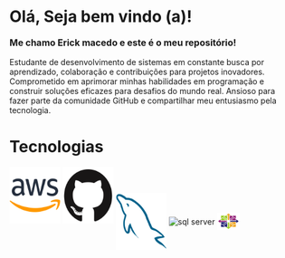 

<h1>Olá, Seja bem vindo (a)!</h1>

<p style="font-size: 16px;"><strong>Me chamo Erick macedo e este é o meu repositório!</strong></p>
<p>Estudante de desenvolvimento de sistemas em constante busca por aprendizado, colaboração e contribuições para projetos inovadores. Comprometido em aprimorar minhas habilidades em programação e construir soluções eficazes para desafios do mundo real. Ansioso para fazer parte da comunidade GitHub e compartilhar meu entusiasmo pela tecnologia.</p>


<h1>Tecnologias</h1>
<div>
    <img  height="100" width="90" src="https://raw.githubusercontent.com/devicons/devicon/55609aa5bd817ff167afce0d965585c92040787a/icons/amazonwebservices/amazonwebservices-original-wordmark.svg" alt="aws">
    <img  height="100" width="90" src="https://raw.githubusercontent.com/devicons/devicon/55609aa5bd817ff167afce0d965585c92040787a/icons/github/github-original.svg" alt="github">
    <img title="MySQL" align="center" alt="mysql" height="100" width="90" src="https://raw.githubusercontent.com/devicons/devicon/master/icons/mysql/mysql-original.svg">
  <img title="SQL Server" align="center" alt="sql server" height="100" width="90" src="https://raw.githubusercontent.com/devicons/devicon/master/icons/microsoftsqlserver/microsoftsqlserver-plain.svg
</div>

<div>
<h1>Sistemas Operacionais</h1>
<img title="Windows" align="center" alt="windows" height="30" width="40" src="https://raw.githubusercontent.com/devicons/devicon/master/icons/windows8/windows8-original.svg">
<img title="CentOS" align="center" alt="centos" height="30" width="40" src="https://raw.githubusercontent.com/devicons/devicon/master/icons/centos/centos-original.svg">
</div>

<!--
**erickmacedo/erickmacedo** is a ✨ _special_ ✨ repository because its `README.md` (this file) appears on your GitHub profile.

Here are some ideas to get you started:

- 🔭 I’m currently working on ...
- 🌱 I’m currently learning ...
- 👯 I’m looking to collaborate on ...
- 🤔 I’m looking for help with ...
- 💬 Ask me about ...
- 📫 How to reach me: ...
- 😄 Pronouns: ...
- ⚡ Fun fact: ...
-->
